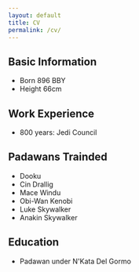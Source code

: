 ```yaml
---
layout: default
title: CV
permalink: /cv/
---
```


## Basic Information

- Born 896 BBY
- Height 66cm

## Work Experience

- 800 years: Jedi Council

## Padawans Trainded

- Dooku
- Cin Drallig
- Mace Windu
- Obi-Wan Kenobi
- Luke Skywalker
- Anakin Skywalker

## Education

- Padawan under N'Kata Del Gormo
